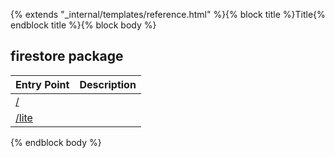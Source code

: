 {% extends "_internal/templates/reference.html" %}{% block title %}Title{% endblock title %}{% block body %}
## firestore package

|  Entry Point | Description |
|  --- | --- |
|  [/](./firestore_.md#@firebase/firestore) |  |
|  [/lite](./firestore_lite.md#@firebase/firestore/lite) |  |

{% endblock body %}
